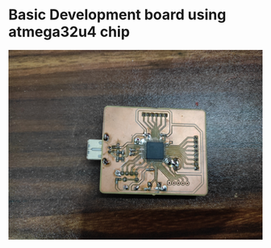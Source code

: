# Basic Development board using atmega32u4 chip



![PCB ](https://github.com/theonlyakhil/CNC-Milled-PCB-/blob/main/ATMEGA32u4_DEV_BOARD/pcb_image.jpg)